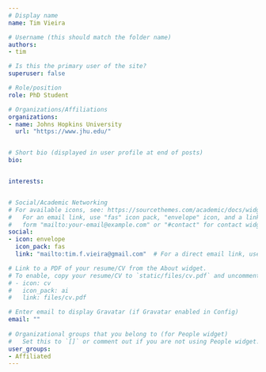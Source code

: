 ```yaml
---
# Display name
name: Tim Vieira

# Username (this should match the folder name)
authors:
- tim

# Is this the primary user of the site?
superuser: false

# Role/position
role: PhD Student

# Organizations/Affiliations
organizations:
- name: Johns Hopkins University
  url: "https://www.jhu.edu/"


# Short bio (displayed in user profile at end of posts)
bio: 


interests:


# Social/Academic Networking
# For available icons, see: https://sourcethemes.com/academic/docs/widgets/#icons
#   For an email link, use "fas" icon pack, "envelope" icon, and a link in the
#   form "mailto:your-email@example.com" or "#contact" for contact widget.
social:
- icon: envelope
  icon_pack: fas
  link: "mailto:tim.f.vieira@gmail.com"  # For a direct email link, use "mailto:test@example.org".

# Link to a PDF of your resume/CV from the About widget.
# To enable, copy your resume/CV to `static/files/cv.pdf` and uncomment the lines below.  
# - icon: cv
#   icon_pack: ai
#   link: files/cv.pdf 

# Enter email to display Gravatar (if Gravatar enabled in Config)
email: ""
  
# Organizational groups that you belong to (for People widget)
#   Set this to `[]` or comment out if you are not using People widget.  
user_groups:
- Affiliated
---
```



